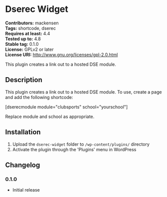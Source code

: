 # Dserec Widget #
**Contributors:** mackensen  
**Tags:** shortcode, dserec  
**Requires at least:** 4.4  
**Tested up to:** 4.8  
**Stable tag:** 0.1.0  
**License:** GPLv2 or later  
**License URI:** http://www.gnu.org/licenses/gpl-2.0.html  

This plugin creates a link out to a hosted DSE module.

## Description ##

This plugin creates a link out to a hosted DSE module. To use, create a page and add the following shortcode:

[dserecmodule module="clubsports" school="yourschool"]

Replace module and school as appropriate.

## Installation ##

1. Upload the `dserec-widget` folder to `/wp-content/plugins/` directory
1. Activate the plugin through the 'Plugins' menu in WordPress

## Changelog ##

### 0.1.0 ###

* Initial release
